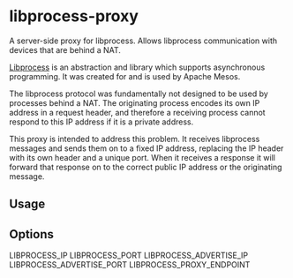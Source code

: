 # libprocess-proxy
A server-side proxy for libprocess. Allows libprocess communication with devices that are behind a NAT. 

[Libprocess](https://github.com/apache/mesos/tree/master/3rdparty/libprocess)
is an abstraction and library which supports asynchronous programming. It was created
for and is used by Apache Mesos.

The libprocess protocol was fundamentally not designed to be used by processes
behind a NAT. The originating process encodes its own IP address in a request
header, and therefore a receiving process cannot respond to this IP address if
it is a private address.

This proxy is intended to address this problem. It receives libprocess messages and
sends them on to a fixed IP address, replacing the IP header with its own
header and a unique port. When it receives a response it will forward that response
on to the correct public IP address or the originating message.

## Usage

## Options
LIBPROCESS_IP
LIBPROCESS_PORT
LIBPROCESS_ADVERTISE_IP
LIBPROCESS_ADVERTISE_PORT
LIBPROCESS_PROXY_ENDPOINT
